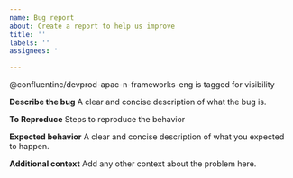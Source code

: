 ```yaml
---
name: Bug report
about: Create a report to help us improve
title: ''
labels: ''
assignees: ''

---
```

@confluentinc/devprod-apac-n-frameworks-eng is tagged for visibility

**Describe the bug**
A clear and concise description of what the bug is.


**To Reproduce**
Steps to reproduce the behavior

**Expected behavior**
A clear and concise description of what you expected to happen.

**Additional context**
Add any other context about the problem here.
